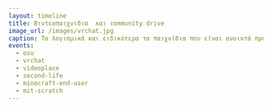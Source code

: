 ```yaml
---
layout: timeline 
title: Βιντεοπαιχνιδια  και community drive
image_url: /images/vrchat.jpg
caption: Τα λογισμικά και ειδικότερα τα παιχνίδια που είναι ανοικτά προς τις κοινότητες που τα ακολουθούν συνήθως έχουν μία πολύ ξεχωριστή και μακροχρόνια εξέλιξη σε σχέση με αντίστοιχων εμπορικών καθώς αφήνουν τους παίκτες να πάρουν και την θέση του δημιουργού-προγραμματιστή συνεισφέροντας σε ένα μεγαλύτερο έργο που απλώς βασίζεται στα πλαίσια της ιδέας του αρχικού δημιουργού.
events:
  - osu
  - vrchat
  - videoplace
  - second-life
  - minecraft-end-user
  - mit-scratch
---
```

